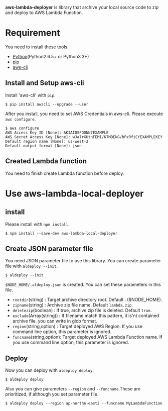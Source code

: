 **aws-lambda-deployer** is library that archive your local source code to zip and deploy to AWS Lambda Function.

# Requirement
You need to install these tools.

- [Python](https://www.python.org/downloads/)(Python2.6.5+ or Python3.3+)
- [pip](https://pypi.org/project/pip/)
- [aws-cli](https://docs.aws.amazon.com/ja_jp/streams/latest/dev/kinesis-tutorial-cli-installation.html)

## Install and Setup aws-cli
Install 'aws-cli' with `pip`.

```
$ pip install awscli --upgrade --user
```

After you install, you need to set AWS Credentials in aws-cli. Please execute `aws configure`.

```
$ aws configure
AWS Access Key ID [None]: AKIAIOSFODNN7EXAMPLE
AWS Secret Access Key [None]: wJalrXUtnFEMI/K7MDENG/bPxRfiCYEXAMPLEKEY
Default region name [None]: us-west-2
Default output format [None]: json
```

## Created Lambda function
You need to finish create Lambda function before deploy.

# Use aws-lambda-local-deployer
## install
Please install with `npm install`.

```
$ npm install --save-dev aws-lambda-local-deployer
```

## Create JSON parameter file
You need JSON parameter file to use this library. You can create parameter file with `aldeploy --init`.

```
$ aldeploy --init
```

`$NODE_HOME/.aldeploy.json` is created. You can set these parameters in this file.

- `rootdir`(string) : Target archive directory root. Default `.`($NODE_HOME).
- `zipname`(string) : Archive zip file name. Default `lambda.zip`.
- `deletezip`(boolean) : If true, archive zip file is deleted. Default `true`.
- `exclude`(Array(string)) : If filename match this pattern, it is'nt contained archive file. you can write in glob format.
- `region`(string,option) : Target deployed AWS Region. If you use command line option, this parameter is ignored.
- `funcname`(string,option): Target deployed AWS Lambda Function name. If you use command line option, this parameter is ignored.

## Deploy
Now you can deploy with `aldeploy deploy`.

```
$ aldeploy deploy
```

Also you can give parameters `--region` and `--funcname`.These are prioritized, if although you set parameter file.

```
$ aldeploy deploy --region ap-northe-east2 --funcname MyLambdaFunction
```
